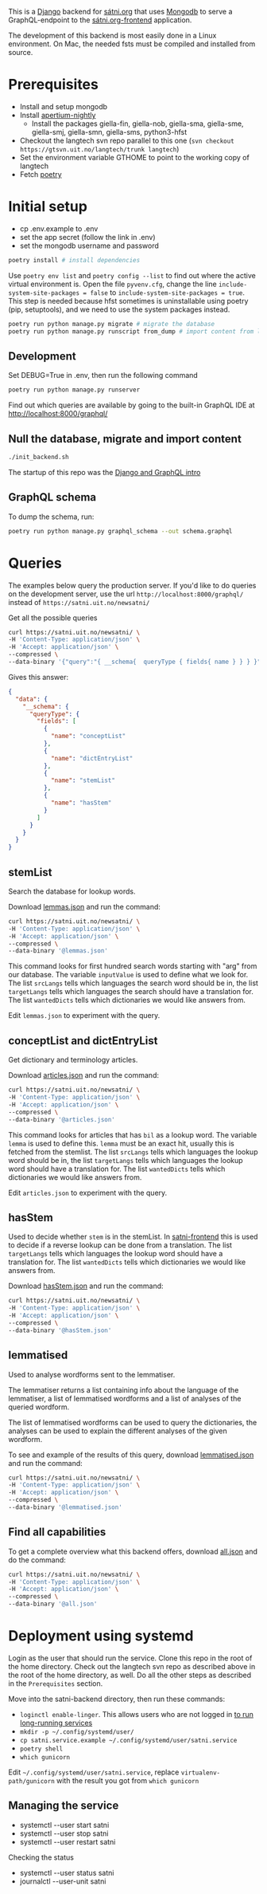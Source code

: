 This is a [Django](https://www.djangoproject.com/) backend for
[sátni.org](http://sátni.org) that uses [Mongodb](https://www.mongodb.com/) to
serve a GraphQL-endpoint to the
[sátni.org-frontend](https://github.com/divvun/satni-frontend) application.

The development of this backend is most easily done in a Linux environment. On
Mac, the needed fsts must be compiled and installed from source.

# Prerequisites

* Install and setup mongodb
* Install
  [apertium-nightly](https://wiki.apertium.org/wiki/Install_Apertium_core_using_packaging)
  * Install the packages giella-fin, giella-nob, giella-sma, giella-sme,
    giella-smj, giella-smn, giella-sms, python3-hfst
* Checkout the langtech svn repo parallel to this one
  (`svn checkout https://gtsvn.uit.no/langtech/trunk langtech`)
* Set the environment variable GTHOME to point to the working copy of langtech
* Fetch [poetry](https://python-poetry.org/docs/#installation)

# Initial setup

* cp .env.example to .env
* set the app secret (follow the link in .env)
* set the mongodb username and password

```bash
poetry install # install dependencies
```

Use `poetry env list` and `poetry config --list` to find out where the active
virtual environment is. Open the file `pyvenv.cfg`, change the line
`include-system-site-packages = false` to `include-system-site-packages = true`.
This step is needed because hfst sometimes is uninstallable using poetry (pip,
setuptools), and we need to use the system packages instead.

```bash
poetry run python manage.py migrate # migrate the database
poetry run python manage.py runscript from_dump # import content from langtech
```

## Development

Set DEBUG=True in .env, then run the following command

```bash
poetry run python manage.py runserver
```

Find out which queries are available by going to the built-in GraphQL IDE at
<http://localhost:8000/graphql/>

## Null the database, migrate and import content

```bash
./init_backend.sh
```

The startup of this repo was the
[Django and GraphQL intro](https://www.howtographql.com/graphql-python/1-getting-started/)

## GraphQL schema

To dump the schema, run:

```bash
poetry run python manage.py graphql_schema --out schema.graphql
```

# Queries

The examples below query the production server. If you'd like to do queries on
the development server, use the url `http://localhost:8000/graphql/` instead of
`https://satni.uit.no/newsatni/`

Get all the possible queries

```bash
curl https://satni.uit.no/newsatni/ \
-H 'Content-Type: application/json' \
-H 'Accept: application/json' \
--compressed \
--data-binary '{"query":"{ __schema{  queryType { fields{ name } } } }"}'
```

Gives this answer:

```json
{
  "data": {
    "__schema": {
      "queryType": {
        "fields": [
          {
            "name": "conceptList"
          },
          {
            "name": "dictEntryList"
          },
          {
            "name": "stemList"
          },
          {
            "name": "hasStem"
          }
        ]
      }
    }
  }
}
```

## stemList

Search the database for lookup words.

Download [lemmas.json](lemmas.json) and run the command:

```bash
curl https://satni.uit.no/newsatni/ \
-H 'Content-Type: application/json' \
-H 'Accept: application/json' \
--compressed \
--data-binary '@lemmas.json'
```

This command looks for first hundred search words starting with "arg" from our
database. The variable `inputValue` is used to define what we look for. The list
`srcLangs` tells which languages the search word should be in, the list
`targetLangs` tells which languages the search should have a translation for.
The list `wantedDicts` tells which dictionaries we would like answers from.

Edit `lemmas.json` to experiment with the query.

## conceptList and dictEntryList

Get dictionary and terminology articles.

Download [articles.json](articles.json) and run the command:

```bash
curl https://satni.uit.no/newsatni/ \
-H 'Content-Type: application/json' \
-H 'Accept: application/json' \
--compressed \
--data-binary '@articles.json'
```

This command looks for articles that has `bil` as a lookup word. The variable
`lemma` is used to define this. `lemma` must be an exact hit, usually this is
fetched from the stemlist. The list `srcLangs` tells which languages the lookup
word should be in, the list `targetLangs` tells which languages the lookup word
should have a translation for. The list `wantedDicts` tells which dictionaries
we would like answers from.

Edit `articles.json` to experiment with the query.

## hasStem

Used to decide whether `stem` is in the stemList. In
[satni-frontend](https://github.com/divvun/satni-frontend) this is used to
decide if a reverse lookup can be done from a translation. The list
`targetLangs` tells which languages the lookup word should have a translation
for. The list `wantedDicts` tells which dictionaries we would like answers from.

Download [hasStem.json](hasStem.json) and run the command:

```bash
curl https://satni.uit.no/newsatni/ \
-H 'Content-Type: application/json' \
-H 'Accept: application/json' \
--compressed \
--data-binary '@hasStem.json'
```

## lemmatised

Used to analyse wordforms sent to the lemmatiser.

The lemmatiser returns a list containing info about the language of the
lemmatiser, a list of lemmatised wordforms and a list of analyses of the queried
wordform.

The list of lemmatised wordforms can be used to query the dictionaries, the
analyses can be used to explain the different analyses of the given wordform.

To see and example of the results of this query, download
[lemmatised.json](lemmatised.json) and run the command:

```bash
curl https://satni.uit.no/newsatni/ \
-H 'Content-Type: application/json' \
-H 'Accept: application/json' \
--compressed \
--data-binary '@lemmatised.json'
```

## Find all capabilities

To get a complete overview what this backend offers, download
[all.json](all.json) and do the command:

```bash
curl https://satni.uit.no/newsatni/ \
-H 'Content-Type: application/json' \
-H 'Accept: application/json' \
--compressed \
--data-binary '@all.json'
```

# Deployment using systemd

Login as the user that should run the service. Clone this repo in the root of
the home directory. Check out the langtech svn repo as described above in the
root of the home directory, as well. Do all the other steps as described in the
`Prerequisites` section.

Move into the satni-backend directory, then run these commands:

* `loginctl enable-linger`. This allows users who are not logged in
  [to run long-running services](https://www.freedesktop.org/software/systemd/man/loginctl.html)
* `mkdir -p ~/.config/systemd/user/`
* `cp satni.service.example ~/.config/systemd/user/satni.service`
* `poetry shell`
* `which gunicorn`

Edit `~/.config/systemd/user/satni.service`, replace `virtualenv-path/gunicorn`
with the result you got from `which gunicorn`

## Managing the service

* systemctl --user start satni
* systemctl --user stop satni
* systemctl --user restart satni

Checking the status

* systemctl --user status satni
* journalctl --user-unit satni
